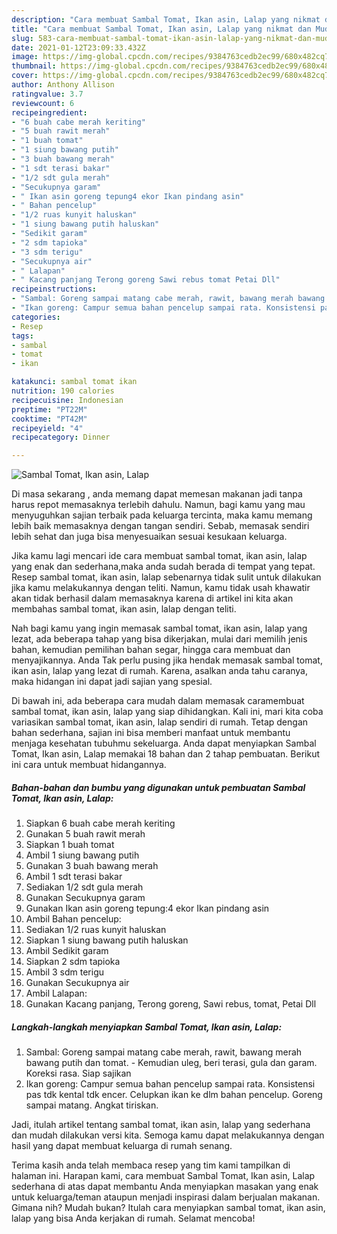 ```yaml
---
description: "Cara membuat Sambal Tomat, Ikan asin, Lalap yang nikmat dan Mudah Dibuat"
title: "Cara membuat Sambal Tomat, Ikan asin, Lalap yang nikmat dan Mudah Dibuat"
slug: 583-cara-membuat-sambal-tomat-ikan-asin-lalap-yang-nikmat-dan-mudah-dibuat
date: 2021-01-12T23:09:33.432Z
image: https://img-global.cpcdn.com/recipes/9384763cedb2ec99/680x482cq70/sambal-tomat-ikan-asin-lalap-foto-resep-utama.jpg
thumbnail: https://img-global.cpcdn.com/recipes/9384763cedb2ec99/680x482cq70/sambal-tomat-ikan-asin-lalap-foto-resep-utama.jpg
cover: https://img-global.cpcdn.com/recipes/9384763cedb2ec99/680x482cq70/sambal-tomat-ikan-asin-lalap-foto-resep-utama.jpg
author: Anthony Allison
ratingvalue: 3.7
reviewcount: 6
recipeingredient:
- "6 buah cabe merah keriting"
- "5 buah rawit merah"
- "1 buah tomat"
- "1 siung bawang putih"
- "3 buah bawang merah"
- "1 sdt terasi bakar"
- "1/2 sdt gula merah"
- "Secukupnya garam"
- " Ikan asin goreng tepung4 ekor Ikan pindang asin"
- " Bahan pencelup"
- "1/2 ruas kunyit haluskan"
- "1 siung bawang putih haluskan"
- "Sedikit garam"
- "2 sdm tapioka"
- "3 sdm terigu"
- "Secukupnya air"
- " Lalapan"
- " Kacang panjang Terong goreng Sawi rebus tomat Petai Dll"
recipeinstructions:
- "Sambal: Goreng sampai matang cabe merah, rawit, bawang merah bawang putih dan tomat. Kemudian uleg, beri terasi, gula dan garam. Koreksi rasa. Siap sajikan"
- "Ikan goreng: Campur semua bahan pencelup sampai rata. Konsistensi pas tdk kental tdk encer. Celupkan ikan ke dlm bahan pencelup. Goreng sampai matang. Angkat tiriskan."
categories:
- Resep
tags:
- sambal
- tomat
- ikan

katakunci: sambal tomat ikan 
nutrition: 190 calories
recipecuisine: Indonesian
preptime: "PT22M"
cooktime: "PT42M"
recipeyield: "4"
recipecategory: Dinner

---
```



![Sambal Tomat, Ikan asin, Lalap](https://img-global.cpcdn.com/recipes/9384763cedb2ec99/680x482cq70/sambal-tomat-ikan-asin-lalap-foto-resep-utama.jpg)

Di masa  sekarang , anda memang dapat memesan makanan jadi tanpa harus repot memasaknya terlebih dahulu. Namun, bagi kamu yang mau menyuguhkan sajian terbaik pada keluarga tercinta, maka kamu memang lebih baik memasaknya dengan tangan sendiri. Sebab, memasak sendiri lebih sehat dan juga bisa menyesuaikan sesuai kesukaan keluarga.

Jika kamu lagi mencari ide cara membuat sambal tomat, ikan asin, lalap yang enak dan sederhana,maka anda sudah berada di tempat yang tepat. Resep sambal tomat, ikan asin, lalap  sebenarnya tidak sulit untuk dilakukan jika kamu melakukannya dengan teliti. Namun, kamu tidak usah khawatir akan tidak berhasil dalam memasaknya 
karena di artikel ini kita akan membahas sambal tomat, ikan asin, lalap dengan teliti.  



Nah bagi kamu yang ingin memasak sambal tomat, ikan asin, lalap yang lezat, ada beberapa tahap yang bisa dikerjakan, mulai dari memilih jenis bahan, kemudian pemilihan bahan segar, hingga cara membuat dan menyajikannya. Anda Tak perlu pusing jika hendak memasak sambal tomat, ikan asin, lalap yang lezat di rumah. Karena, asalkan anda  tahu caranya, maka hidangan ini dapat jadi sajian yang spesial.

Di bawah ini, ada beberapa cara mudah dalam memasak caramembuat sambal tomat, ikan asin, lalap yang siap dihidangkan. Kali ini, mari kita coba variasikan sambal tomat, ikan asin, lalap sendiri di rumah. Tetap dengan bahan sederhana, sajian ini bisa memberi manfaat untuk membantu menjaga kesehatan tubuhmu sekeluarga. Anda dapat menyiapkan Sambal Tomat, Ikan asin, Lalap memakai 18 bahan dan 2 tahap pembuatan. Berikut ini cara untuk membuat hidangannya.

<!--inarticleads1-->

##### Bahan-bahan dan bumbu yang digunakan untuk pembuatan Sambal Tomat, Ikan asin, Lalap:

1. Siapkan 6 buah cabe merah keriting
1. Gunakan 5 buah rawit merah
1. Siapkan 1 buah tomat
1. Ambil 1 siung bawang putih
1. Gunakan 3 buah bawang merah
1. Ambil 1 sdt terasi bakar
1. Sediakan 1/2 sdt gula merah
1. Gunakan Secukupnya garam
1. Gunakan  Ikan asin goreng tepung:4 ekor Ikan pindang asin
1. Ambil  Bahan pencelup:
1. Sediakan 1/2 ruas kunyit haluskan
1. Siapkan 1 siung bawang putih haluskan
1. Ambil Sedikit garam
1. Siapkan 2 sdm tapioka
1. Ambil 3 sdm terigu
1. Gunakan Secukupnya air
1. Ambil  Lalapan:
1. Gunakan  Kacang panjang, Terong goreng, Sawi rebus, tomat, Petai Dll




<!--inarticleads2-->

##### Langkah-langkah menyiapkan Sambal Tomat, Ikan asin, Lalap:

1. Sambal: Goreng sampai matang cabe merah, rawit, bawang merah bawang putih dan tomat. - Kemudian uleg, beri terasi, gula dan garam. Koreksi rasa. Siap sajikan
1. Ikan goreng: Campur semua bahan pencelup sampai rata. Konsistensi pas tdk kental tdk encer. Celupkan ikan ke dlm bahan pencelup. Goreng sampai matang. Angkat tiriskan.




Jadi, itulah artikel tentang  sambal tomat, ikan asin, lalap  yang sederhana dan mudah dilakukan versi kita. Semoga kamu dapat melakukannya dengan hasil yang dapat membuat keluarga di rumah senang. 

Terima kasih anda telah membaca resep yang tim kami tampilkan di halaman ini. Harapan kami, cara membuat  Sambal Tomat, Ikan asin, Lalap sederhana di atas dapat membantu Anda menyiapkan masakan yang enak untuk keluarga/teman ataupun menjadi inspirasi dalam berjualan makanan. Gimana nih? Mudah bukan? Itulah cara menyiapkan sambal tomat, ikan asin, lalap yang bisa Anda kerjakan di rumah. Selamat mencoba!

